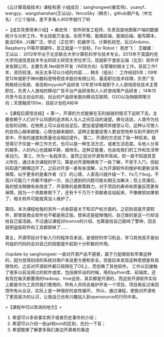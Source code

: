 《云计算高级技术》课程有感
小组成员：sanghongwei(桑宏伟)、yuanyf、wangyy、wangshanshan(王汕汕)、fenceSky（韩冬），github用户名（中文名）
//三个版块，差不多每人400字就行了哟


=【成员背景简单介绍】=
桑宏伟：
软件研发工程师，负责百度地图客户端的数据统计与分析工作。专业技能万金油，杂而不精，能搞前端，能搞后端，能写脚本，能当DBA...兴趣广泛，学过（正在学）机器学习、计算机视觉，玩过Arduino、Raspberry Pi等开源硬件，反正就是一个目标，For Robot！
苑彦飞：
王媛媛：
王汕汕：
2012年毕业于北京联合大学计算机科学与技术专业，2013年于英国约克大学完成信息技术专业的硕士研究生学位学习，现就职于食安云端（北京）软件开发有限公司，主要负责.Net软件开发（WEB方向）与管理的相关工作。目前工作1年，资历较浅，尚无太多可以介绍的内容……
韩冬（组长）：
工作经验5年；09年至12年就职于神州数码思特奇技术股份有限公司，最高职位技术经理，负责广东网格经分系统、易信和myyule产品研发
12年至14年就职于人人游戏担任技术主管职位，负责人人游戏的移动广告平台产品研发和人人好游戏等产品研发；
14年10月至今自主创业阶段，创业的产品研发面向移动互联网、O2O以及物联网等方向；天使融资150w，目前计划在A轮中



=【课程后感悟总结】=
  第一，开源的方式能够在无利益链的情况下运转下去，主要依赖于人们对于认同感的追求和人与人之间互动的渴望。换句话说，人类作为社会型的动物，在物质上可以自给自足后，更加渴望被同伴接受认可。这种认可使人的自信心越来越强，心情也越来越好。这种正能量促使人更自觉地参与到开源的开发中，开发的速度和质量也会相应提升。
  第二，开源的方式给了我一种启发。我觉得它不仅是一种工作方式，也可以是一种生活方式，或者生活态度。与他人分享的越多，人的内心也就越平静，越快乐。这种正能量，也会给我们的工作和生活带来动力。
  第三，作为一名程序员，虽然之前对开源有所耳闻，但一直不知道其意义所在，通过本次课程的学习，算是对开源稍微有了一些了解，不至于入门，但起码知道门朝哪边开了。之前对开源一直有些误解，认为开源软件的维护和更新没有保障，似乎更多的是看作者（们）的心情，人家高兴就升级一下，fix几个bug，不高兴可能几个月都不维护一次，自己遇到的问题可能长期无法解决；但上完课后，我的想法稍微有些改变了，开源靠的是群策群力，对于项目的寿命和质量反而更有保障，因为一个贡献者倒下了，还有千千万万个贡献者会站起来，不像微软如果倒了，相关软件可能就真没人维护了。

第四，本次课程给我的另外一点收获是关于知识产权方面的。之前别说是开源软件，即使是商业软件也不都是用正版，想来还是挺惭愧的，自己做的是这一行却没给自己留活路，不过通过课程对licence的介绍，也算是给自己敲响了警钟，回去就把盗版软件和工具都卸掉了……

第五，开源项目对于新入行的程序员来说，是很好的学习机会，学习其他高手是如何组织代码的会对自己的技能提升起到十分积极的作用。

//update by sanghongwei
一直对开源产品不感冒，属于力挺微软和苹果这种的，因为觉得封闭的系统对用户来说更方便和安全，但是后来发现这种思想是有局限性的，之前对开源软件都只局限在了OS上，而忽略了其他软件。
工作以后接触了很多以前没用过的软件或库，包括做毕设的时候，用的python库、前端库，还有现在每天都要用的hadoop、hive这些，其实都是开源的，而这些开源软件实际上都是作为工具供我们使用的，所有人共同去维护开发一个项目，项目再反过来回馈所有从业证，实际上是一种很好的良性循环。
所以，通过课程，使我对开源有了更高层次的认识，让我自己也有兴趣加入到opensource的行列中来。


=【课程中可以改进的地方】=

1. 希望可以多些事实例子或者历史事件的介绍；
2. 希望可以介绍一些git和svn的区别，先扫一下盲；
3. 希望能够了解更多我们身边开源者的事迹
